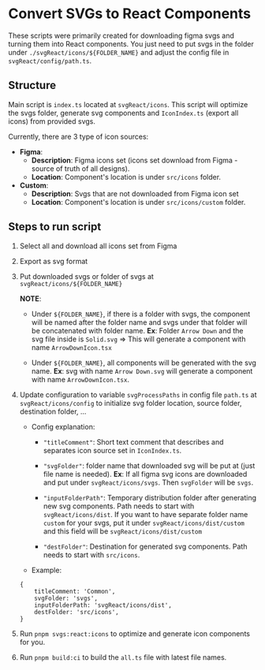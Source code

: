 # Convert SVGs to React Components

These scripts were primarily created for downloading figma svgs and turning them into React components. You just need to put svgs in the folder under `./svgReact/icons/${FOLDER_NAME}` and adjust the config file in `svgReact/config/path.ts`.

## Structure

Main script is `index.ts` located at `svgReact/icons`. This script will optimize the svgs folder, generate svg components and `IconIndex.ts` (export all icons) from provided svgs.

Currently, there are 3 type of icon sources:
- **Figma**:
    - **Description**: Figma icons set (icons set download from Figma - source of truth of all designs).
    - **Location**: Component's location is under `src/icons` folder.
- **Custom**:
    - **Description**: Svgs that are not downloaded from Figma icon set
    - **Location**: Component's location is under `src/icons/custom` folder.


## Steps to run script

1. Select all and download all icons set from Figma
2. Export as svg format
3. Put downloaded svgs or folder of svgs at `svgReact/icons/${FOLDER_NAME}`

    **NOTE**:
    - Under `${FOLDER_NAME}`, if there is a folder with svgs, the component will be named after the folder name and svgs under that folder will be concatenated with folder name.
    **Ex**: Folder `Arrow Down` and the svg file inside is `Solid.svg`
    => This will generate a component with name `ArrowDownIcon.tsx`

    - Under `${FOLDER_NAME}`, all components will be generated with the svg name.
    **Ex**: svg with name `Arrow Down.svg` will generate a component with name `ArrowDownIcon.tsx`.
4. Update configuration to variable `svgProcessPaths` in config file `path.ts` at `svgReact/icons/config` to initialize svg folder location, source folder, destination folder, ...
    - Config explanation:
        - `"titleComment"`: Short text comment that describes and separates icon source set in `IconIndex.ts`.

        - `"svgFolder"`: folder name that downloaded svg will be put at (just file name is needed).
        **Ex**: If all figma svg icons are downloaded and put under `svgReact/icons/svgs`. Then `svgFolder` will be `svgs`.

        - `"inputFolderPath"`: Temporary distribution folder after generating new svg components. Path needs to start with `svgReact/icons/dist`. If you want to have separate folder name `custom` for your svgs, put it under `svgReact/icons/dist/custom` and this field will be `svgReact/icons/dist/custom`

        - `"destFolder"`: Destination for generated svg components. Path needs to start with `src/icons`.
    - Example:
    ```
    {
        titleComment: 'Common',
        svgFolder: 'svgs',
        inputFolderPath: 'svgReact/icons/dist',
        destFolder: 'src/icons',
    }
    ```
5. Run `pnpm svgs:react:icons` to optimize and generate icon components for you.
6. Run `pnpm build:ci` to build the `all.ts` file with latest file names.
